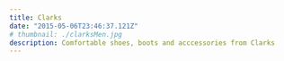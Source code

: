 ```yaml
---
title: Clarks
date: "2015-05-06T23:46:37.121Z"
# thumbnail: ./clarksMen.jpg
description: Comfortable shoes, boots and acccessories from Clarks
---
```


<!-- ![clarks](./clarksMen.jpg) -->
